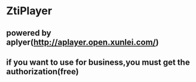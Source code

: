 # ZtiPlayer
## powered by aplyer(http://aplayer.open.xunlei.com/)
##  if you want to use for business,you must get the authorization(free)
